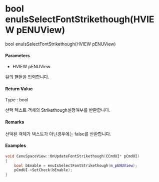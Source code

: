 # bool enuIsSelectFontStrikethough\(HVIEW pENUView\)

bool enuIsSelectFontStrikethough\(HVIEW pENUView\)

#### Parameters

* HVIEW pENUView

뷰의 핸들을 입력합니다.

#### Return Value

Type : bool

선택 텍스트 객체의 Strikethough설정여부를 반환합니다.

#### Remarks

선택된 객체가 텍스트가 아닌경우에는 false를 반환합니다.

#### Examples

```cpp
void CenuSpaceView::OnUpdateFontStrikethough(CCmdUI* pCmdUI)
{
	bool bEnable = enuIsSelectFontStrikethough(m_pENUView);
	pCmdUI->SetCheck(bEnable);
}
```



